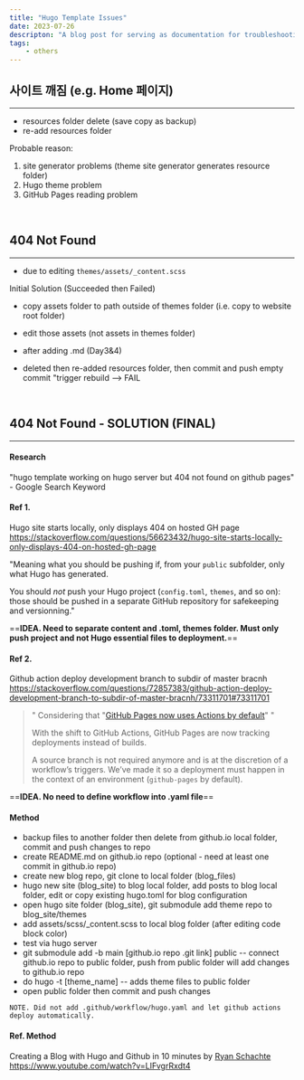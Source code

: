 ```yaml
---
title: "Hugo Template Issues"
date: 2023-07-26
descripton: "A blog post for serving as documentation for troubleshooting issues observed while using Hugo with Hugo Winston Theme by Zerostatic Themes"
tags:
    - others
---
```



## 사이트 깨짐 (e.g. Home 페이지)
---
- resources folder delete (save copy as backup)  
- re-add resources folder  
  
Probable reason:  
1. site generator problems (theme site generator generates resource folder)  
2. Hugo theme problem  
3. GitHub Pages reading problem

<br>

## 404 Not Found
---
- due to editing `themes/assets/_content.scss`

Initial Solution (Succeeded then Failed)
- copy assets folder to path outside of themes folder (i.e. copy to website root folder)  
- edit those assets (not assets in themes folder)

- after adding .md (Day3&4)  
- deleted then re-added resources folder, then commit and push empty commit "trigger rebuild --> FAIL

<br>

## 404 Not Found - SOLUTION (FINAL)
---
#### Research
"hugo template working on hugo server but 404 not found on github pages" - Google Search Keyword

#### Ref 1.
Hugo site starts locally, only displays 404 on hosted GH page
https://stackoverflow.com/questions/56623432/hugo-site-starts-locally-only-displays-404-on-hosted-gh-page

"Meaning what you should be pushing if, from your `public` subfolder, only what Hugo has generated.

You should _not_ push your Hugo project (`config.toml`, `themes`, and so on): those should be pushed in a separate GitHub repository for safekeeping and versionning."

==**IDEA. Need to separate content and .toml, themes folder. Must only push project and not Hugo essential files to deployment.**==

#### Ref 2.

Github action deploy development branch to subdir of master bracnh
https://stackoverflow.com/questions/72857383/github-action-deploy-development-branch-to-subdir-of-master-bracnh/73311701#73311701

>" Considering that "[GitHub Pages now uses Actions by default](https://github.blog/2022-08-10-github-pages-now-uses-actions-by-default/)" "
>
>With the shift to GitHub Actions, GitHub Pages are now tracking deployments instead of builds.
>
>A source branch is not required anymore and is at the discretion of a workflow’s triggers.  We’ve made it so a deployment must happen in the context of an environment (`github-pages` by default).

==**IDEA. No need to define workflow into .yaml file**==



#### Method

- backup files to another folder then delete from github.io local folder, commit and push changes to repo  
- create README.md on github.io repo (optional - need at least one commit in github.io repo)  
- create new blog repo, git clone to local folder (blog_files)  
- hugo new site (blog_site) to blog local folder, add posts to blog local folder, edit or copy existing hugo.toml for blog configuration  
- open hugo site folder (blog_site), git submodule add theme repo to blog_site/themes  
- add assets/scss/_content.scss to local blog folder (after editing code block color)  
- test via hugo server  
- git submodule add -b main [github.io repo .git link] public -- connect github.io repo to public folder, push from public folder will add changes to github.io repo  
- do hugo -t [theme_name] -- adds theme files to public folder  
- open public folder then commit and push changes


`NOTE. Did not add .github/workflow/hugo.yaml and let github actions deploy automatically.`


#### Ref. Method

Creating a Blog with Hugo and Github in 10 minutes by [Ryan Schachte](https://www.youtube.com/@TheSimpleEngineer)
https://www.youtube.com/watch?v=LIFvgrRxdt4



